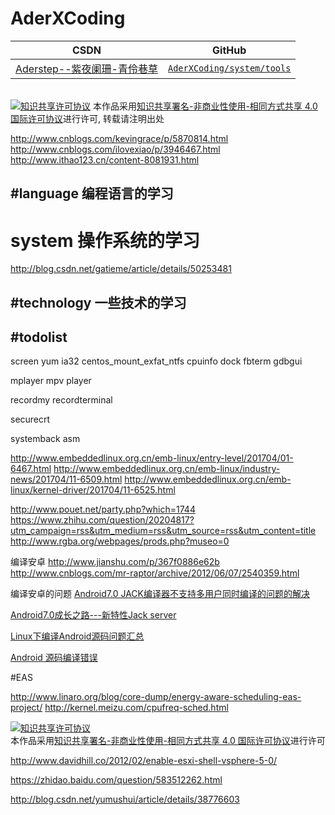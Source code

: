 AderXCoding
=======

| CSDN | GitHub |
|:----:|:------:|
| [Aderstep--紫夜阑珊-青伶巷草](http://blog.csdn.net/gatieme) | [`AderXCoding/system/tools`](https://github.com/gatieme/AderXCoding/tree/master/system/tools) |


<br>
<a rel="license" href="http://creativecommons.org/licenses/by-nc-sa/4.0/"><img alt="知识共享许可协议" style="border-width:0" src="https://i.creativecommons.org/l/by-nc-sa/4.0/88x31.png" /></a>
本作品采用<a rel="license" href="http://creativecommons.org/licenses/by-nc-sa/4.0/">知识共享署名-非商业性使用-相同方式共享 4.0 国际许可协议</a>进行许可, 转载请注明出处
<br>

http://www.cnblogs.com/kevingrace/p/5870814.html
http://www.cnblogs.com/ilovexiao/p/3946467.html
http://www.ithao123.cn/content-8081931.html


#language 编程语言的学习
-------


# system  操作系统的学习



http://blog.csdn.net/gatieme/article/details/50253481



#technology  一些技术的学习
-------

#todolist
-------

screen
yum
ia32
centos_mount_exfat_ntfs
cpuinfo
dock
fbterm
gdbgui

mplayer
mpv
player

recordmy
recordterminal

securecrt

systemback
asm

http://www.embeddedlinux.org.cn/emb-linux/entry-level/201704/01-6467.html
http://www.embeddedlinux.org.cn/emb-linux/industry-news/201704/11-6509.html
http://www.embeddedlinux.org.cn/emb-linux/kernel-driver/201704/11-6525.html

http://www.pouet.net/party.php?which=1744
https://www.zhihu.com/question/20204817?utm_campaign=rss&utm_medium=rss&utm_source=rss&utm_content=title
http://www.rgba.org/webpages/prods.php?museo=0


编译安卓
http://www.jianshu.com/p/367f0886e62b
http://www.cnblogs.com/mr-raptor/archive/2012/06/07/2540359.html


编译安卓的问题
[Android7.0 JACK编译器不支持多用户同时编译的问题的解决](http://blog.csdn.net/lizekun2010/article/details/52535591)


[Android7.0成长之路---新特性Jack server](http://blog.csdn.net/xz10561/article/details/53886691)


[Linux下编译Android源码问题汇总](http://blog.csdn.net/u014485786/article/details/51556655)

[Android 源码编译错误](http://www.cnblogs.com/dirt2/p/5431508.html)


#EAS


http://www.linaro.org/blog/core-dump/energy-aware-scheduling-eas-project/
http://kernel.meizu.com/cpufreq-sched.html

<a rel="license" href="http://creativecommons.org/licenses/by-nc-sa/4.0/"><img alt="知识共享许可协议" style="border-width:0" src="https://i.creativecommons.org/l/by-nc-sa/4.0/88x31.png" /></a>
<br>
本作品采用<a rel="license" href="http://creativecommons.org/licenses/by-nc-sa/4.0/">知识共享署名-非商业性使用-相同方式共享 4.0 国际许可协议</a>进行许可


http://www.davidhill.co/2012/02/enable-esxi-shell-vsphere-5-0/


https://zhidao.baidu.com/question/583512262.html

http://blog.csdn.net/yumushui/article/details/38776603